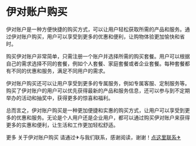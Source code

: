 # 伊对账户购买

伊对账户是一种方便快捷的购买方式，可以让用户轻松获取所需的产品和服务。通过伊对账户购买，用户可以享受到更多的优惠和便利，让购物体验更加愉快和省时。

购买伊对账户非常简单，只需注册一个账户并选择所需的购买套餐。用户可以根据自己的需求选择不同的套餐，例如个人套餐、家庭套餐或者企业套餐。每种套餐都有不同的优惠和服务，满足不同用户的需求。

伊对账户购买还可以让用户享受到更多的专属服务，例如专属客服、定制服务等。购买了伊对账户的用户可以优先获得最新的产品和服务信息，还可以参与到不定期举办的活动和抽奖中，获得更多的惊喜和福利。

总而言之，伊对账户购买是一种更加便捷和实惠的购买方式，让用户可以享受到更多的优惠和服务。无论是个人用户还是企业用户，都可以通过购买伊对账户来获得更多的实惠和便利，让生活和工作更加轻松舒适。

更多 关于伊对账户购买 请通过✈与我们联系，感谢阅读，谢谢！[点这里联系✈](https://a.k02.cc)